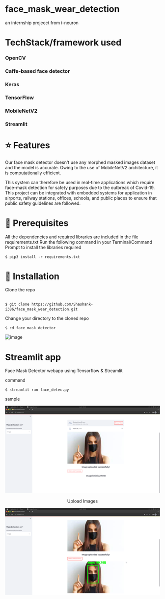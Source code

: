 # face_mask_wear_detection
an internship projecct from i-neuron 
# TechStack/framework used
### OpenCV
### Caffe-based face detector
### Keras
### TensorFlow
### MobileNetV2
### Streamlit
# ⭐ Features
Our face mask detector doesn't use any morphed masked images dataset and the model is accurate. Owing to the use of MobileNetV2 architecture, it is computationally efficient.

This system can therefore be used in real-time applications which require face-mask detection for safety purposes due to the outbreak of Covid-19. This project can be integrated with embedded systems for application in airports, railway stations, offices, schools, and public places to ensure that public safety guidelines are followed.
# 🔑 Prerequisites
All the dependencies and required libraries are included in the file requirements.txt 
Run the following command in your Terminal/Command Prompt to install the libraries required
```
$ pip3 install -r requirements.txt

```
# 🚀 Installation
Clone the repo
```

$ git clone https://github.com/Shashank-i386/face_mask_wear_detection.git

```
Change your directory to the cloned repo
```
$ cd face_mask_detector
```
![image](https://user-images.githubusercontent.com/58115580/175804970-08db605c-cf38-4ee5-a0d9-57e0fc4c057c.png)


# Streamlit app
Face Mask Detector webapp using Tensorflow & Streamlit

command
```
$ streamlit run face_detec.py 

```
sample
<p align="center">
  <img src="face_mask_detector/screen_shots/Screenshot from 2022-06-23 15-02-00.png">
</p>
<p align="center">Upload Images</p>

<p align="center">
  <img src="face_mask_detector/screen_shots/Screenshot from 2022-06-23 15-02-15.png">
</p>



